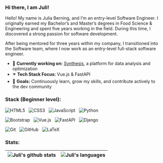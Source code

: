 ### Hi there, I am Juli!

Hello! My name is Julia Berning, and I’m an entry-level Software Engineer. I originally earned my Bachelor’s and Master’s degrees in Food Science & Engineering and spent five years working in the field. During this time, I discovered a strong passion for software development.

After being mentored for three years within my company, I transitioned into the Software team, where I now work as an entry-level full-stack software engineer.

- 🍃 **Currently working on:** [Synthesis](https://synthesis.notco.ai/), a platform for data analysis and optimization
- ☂️ **Tech Stack Focus:** Vue.js & FastAPI
- 🌸 **Goals:** Continuously learn, grow my skills, and contribute actively to the dev community


### **Stack (Beginner level):** 

![HTML5](https://img.shields.io/badge/-HTML5-black?logo=html5&style=social&logoColor=AED9B2)&nbsp;&nbsp;
![CSS3](https://img.shields.io/badge/-CSS3-black?logo=css3&style=social&logoColor=AED9B2)&nbsp;&nbsp;
![JavaScript](https://img.shields.io/badge/-JavaScript-black?logo=javascript&style=social&logoColor=AED9B2)&nbsp;&nbsp;
![Python](https://img.shields.io/badge/-Python-black?logo=Python&style=social&logoColor=AED9B2)&nbsp;&nbsp;

![Bootstrap](https://img.shields.io/badge/-Bootstrap-black?logo=bootstrap&style=social&logoColor=BEA9DF)&nbsp;&nbsp;
![Vue.js](https://img.shields.io/badge/-Vue.js-black?logo=vue.js&style=social&logoColor=BEA9DF)&nbsp;&nbsp;
![FastAPI](https://img.shields.io/badge/-FastAPI-black?logo=fastapi&style=social&logoColor=BEA9DF)&nbsp;&nbsp;
![Django](https://img.shields.io/badge/-Django-black?logo=django&style=social&logoColor=BEA9DF)&nbsp;&nbsp;

![Git](https://img.shields.io/badge/-Git-black?logo=git&style=social&logoColor=E4A0B7)&nbsp;&nbsp;
![GitHub](https://img.shields.io/badge/-GitHub-black?logo=github&style=social&logoColor=E4A0B7)&nbsp;&nbsp;
![LaTeX](https://img.shields.io/badge/-LaTeX-black?logo=latex&style=social&logoColor=E4A0B7)&nbsp;&nbsp;


### **Stats:** 

| <img align="center" src="https://github-readme-stats-juliabernings-projects.vercel.app/api?username=juliaberning&show_icons=true&include_all_commits=false&count_private=true&theme=buefy&hide_border=true&title_color=BEA9DF&text_color=434D58&icon_color=AED9B2&bg_color=FFFFFF" alt="Juli's github stats" /> | <img align="center" src="https://github-readme-stats-juliabernings-projects.vercel.app/api/top-langs/?username=juliaberning&layout=compact&include_all_commits=false&count_private=true&theme=buefy&hide_border=true&title_color=BEA9DF&text_color=434D58&icon_color=CCE2CB&bg_color=FFFFFF" alt="Juli's languages"/> |
| ------------- | ------------- |
